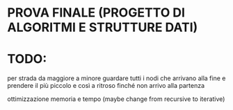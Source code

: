 # PROVA FINALE (PROGETTO DI ALGORITMI E STRUTTURE DATI)

# TODO:

per strada da maggiore a minore guardare tutti i nodi che arrivano alla fine e prendere il più piccolo e così
a ritroso finché non arrivo alla partenza

ottimizzazione memoria e tempo (maybe change from recursive to iterative)
